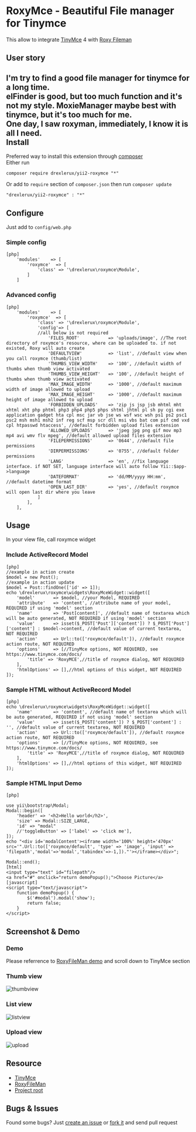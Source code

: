 # RoxyMce - Beautiful File manager for Tinymce
This allow to integrate [TinyMce](https://github.com/tinymce/tinymce) 4 with [Roxy Fileman](http://roxyfileman.com)

User story
---
I'm try to find a good file manager for tinymce for a long time.  
elFinder is good, but too much function and it's not my style. MoxieManager maybe best with tinymce, but it's too much for me.  
One day, I saw roxyman, immediately, I know it is all I need.  
Install
---
Preferred way to install this extension through [composer](http://getcomposer.org)  
Either run
~~~
composer require drexlerux/yii2-roxymce "*"
~~~
Or add to `require` section of `composer.json` then run `composer update`
~~~
"drexlerux/yii2-roxymce" : "*" 
~~~
Configure
---
Just add to `config/web.php`
### Simple config
~~~
[php]
	'modules'    => [
		'roxymce'  => [
			'class' => '\drexlerux\roxymce\Module',
		]
	]
~~~
### Advanced config
~~~
[php]
	'modules'    => [
		'roxymce'  => [
			'class' => '\drexlerux\roxymce\Module',
			'config'=> [
			//all below is not required
				'FILES_ROOT'           => 'uploads/image', //The root directory of roxymce's resource, where can be uploaded to. if not existed, Roxy will auto create
				'DEFAULTVIEW'          => 'list', //default view when you call roxymce (thumb/list)
				'THUMBS_VIEW_WIDTH'    => '100', //default width of thumbs when thumb view activated
				'THUMBS_VIEW_HEIGHT'   => '100', //default height of thumbs when thumb view activated
				'MAX_IMAGE_WIDTH'      => '1000', //default maximum width of image allowed to upload
				'MAX_IMAGE_HEIGHT'     => '1000', //default maximum height of image allowed to upload
				'FORBIDDEN_UPLOADS'    => 'zip js jsp jsb mhtml mht xhtml xht php phtml php3 php4 php5 phps shtml jhtml pl sh py cgi exe application gadget hta cpl msc jar vb jse ws wsf wsc wsh ps1 ps2 psc1 psc2 msh msh1 msh2 inf reg scf msp scr dll msi vbs bat com pif cmd vxd cpl htpasswd htaccess', //default forbidden upload files extension
				'ALLOWED_UPLOADS'      => 'jpeg jpg png gif mov mp3 mp4 avi wmv flv mpeg', //default allowed upload files extension
				'FILEPERMISSIONS'      => '0644', //default file permissions
				'DIRPERMISSIONS'       => '0755', //default folder permissions
				'LANG'                 => 'en', //fix language interface. if NOT SET, language interface will auto follow Yii::$app->language
				'DATEFORMAT'           => 'dd/MM/yyyy HH:mm', //default datetime format
				'OPEN_LAST_DIR'        => 'yes', //default roxymce will open last dir where you leave
			]
		],
	],
~~~
Usage
---
In your view file, call roxymce widget
### Include ActiveRecord Model
~~~
[php]
//example in action create
$model = new Post(); 
//example in action update
$model = Post::findOne(['id' => 1]); 
echo \drexlerux\roxymce\widgets\RoxyMceWidget::widget([
	'model'       => $model, //your Model, REQUIRED
	'attribute'   => 'content', //attribute name of your model, REQUIRED if using 'model' section
	'name'        => 'Post[content]', //default name of textarea which will be auto generated, NOT REQUIRED if using 'model' section
	'value'       => isset($_POST['Post']['content']) ? $_POST['Post']['content'] : $model->content, //default value of current textarea, NOT REQUIRED
	'action'      => Url::to(['roxymce/default']), //default roxymce action route, NOT REQUIRED
	'options'     => [//TinyMce options, NOT REQUIRED, see https://www.tinymce.com/docs/
		'title' => 'RoxyMCE',//title of roxymce dialog, NOT REQUIRED
	],
	'htmlOptions' => [],//html options of this widget, NOT REQUIRED
]);
~~~
### Sample HTML without ActiveRecord Model
~~~
[php]
echo \drexlerux\roxymce\widgets\RoxyMceWidget::widget([
	'name'        => 'content', //default name of textarea which will be auto generated, REQUIRED if not using 'model' section
	'value'       => isset($_POST['content']) ? $_POST['content'] : '', //default value of current textarea, NOT REQUIRED
	'action'      => Url::to(['roxymce/default']), //default roxymce action route, NOT REQUIRED
	'options'     => [//TinyMce options, NOT REQUIRED, see https://www.tinymce.com/docs/
		'title' => 'RoxyMCE',//title of roxymce dialog, NOT REQUIRED
	],
	'htmlOptions' => [],//html options of this widget, NOT REQUIRED
]);
~~~
### Sample HTML Input Demo
~~~
[php]

use yii\bootstrap\Modal;
Modal::begin([
    'header' => '<h2>Hello world</h2>',
    'size' => Modal::SIZE_LARGE,
    'id' => "modal"
    //'toggleButton' => ['label' => 'click me'],
]);
echo "<div id='modalContent'><iframe width='100%' height='470px' src='".Url::to(['roxymce/default', 'type' => 'image', 'input' => 'filepath','modal'=>'modal','tabindex'=>-1,])."'></iframe></div>";

Modal::end();
[html]
<input type="text" id="filepath"/>
<a href="#" onclick="return demoPopup();">Choose Picture</a>
[javascript]
<script type="text/javascript">
    function demoPopup() {
        $('#modal').modal('show');
        return false;
    }
</script>
~~~
Screenshot & Demo
---
### Demo
Please referrence to [RoxyFileMan demo](http://www.roxyfileman.com/demo) and scroll down to TinyMce section
### Thumb view
![thumbview](http://i.imgur.com/mEascq0.png)
### List view
![listview](http://i.imgur.com/IkA92kK.png)
### Upload view
![upload](http://i.imgur.com/9zvpFTM.png)

Resource
---

 * [TinyMce](http://tinymce.com)
 * [RoxyFileMan](http://roxyfileman.com)
 * [Project root](https://github.com/drexlerux/yii2-roxymce)

Bugs & Issues
---
Found some bugs? Just [create an issue](https://github.com/drexlerux/yii2-roxymce/issues/new) or [fork it](https://github.com/drexlerux/yii2-roxymce) and send pull request
